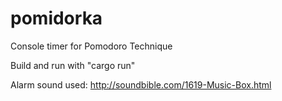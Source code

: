 # pomidorka
Console timer for Pomodoro Technique

Build and run with "cargo run"


Alarm sound used: 
http://soundbible.com/1619-Music-Box.html